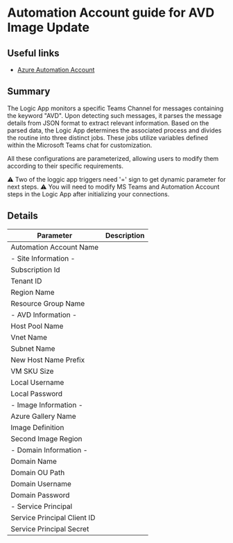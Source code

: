 # Automation Account guide for AVD Image Update 

## Useful links

- [Azure Automation Account](https://learn.microsoft.com/en-us/azure/automation/overview)

##  Summary

The Logic App monitors a specific Teams Channel for messages containing the keyword "AVD". Upon detecting such messages, it parses the message details from JSON format to extract relevant information. Based on the parsed data, the Logic App determines the associated process and divides the routine into three distinct jobs. These jobs utilize variables defined within the Microsoft Teams chat for customization.

All these configurations are parameterized, allowing users to modify them according to their specific requirements.

⚠️ Two of the loggic app triggers need '=' sign to get dynamic parameter for next steps.
⚠️ You will need to modify MS Teams and Automation Account steps in the Logic App after initializing your connections.

##  Details

| Parameter                     | Description |
|--------------------------------|-------------|
| Automation Account Name       |  |
| - Site Information -          |  |
| Subscription Id               |  |
| Tenant ID                     |  |
| Region Name                   |  |
| Resource Group Name           |  |
| - AVD Information -           |  |
| Host Pool Name                |  |
| Vnet Name                     |  |
| Subnet Name                   |  |
| New Host Name Prefix          |  |
| VM SKU Size                   |  |
| Local Username                |  |
| Local Password                |  |
| - Image Information -         |  |
| Azure Gallery Name            |  |
| Image Definition              |  |
| Second Image Region           |  |
| - Domain Information -        |  |
| Domain Name                   |  |
| Domain OU Path                |  |
| Domain Username               |  |
| Domain Password               |  |
| - Service Principal           |  |
| Service Principal Client ID   |  |
| Service Principal Secret      |  |
